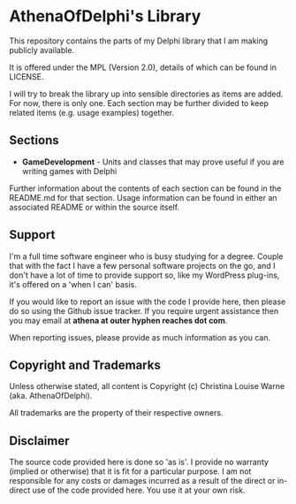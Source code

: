AthenaOfDelphi's Library
==

This repository contains the parts of my Delphi library that I am making publicly available.

It is offered under the MPL (Version 2.0), details of which can be found in LICENSE.

I will try to break the library up into sensible directories as items are added.  For now, there is only one.  Each section may be further divided to keep related items (e.g. usage examples) together.

## Sections ##

- **GameDevelopment** - Units and classes that may prove useful if you are writing games with Delphi

Further information about the contents of each section can be found in the README.md for that section.  Usage information can be found in either an associated README or within the source itself.

## Support ##

I'm a full time software engineer who is busy studying for a degree.  Couple that with the fact I have a few personal software projects on the go, and I don't have a lot of time to provide support so, like my WordPress plug-ins, it's offered on a 'when I can' basis.

If you would like to report an issue with the code I provide here, then please do so using the Github issue tracker.  If you require urgent assistance then you may email at **athena at outer hyphen reaches dot com**.

When reporting issues, please provide as much information as you can.

## Copyright and Trademarks

Unless otherwise stated, all content is Copyright (c) Christina Louise Warne (aka. AthenaOfDelphi).

All trademarks are the property of their respective owners.

## Disclaimer ##

The source code provided here is done so 'as is'.  I provide no warranty (implied or otherwise) that it is fit for a particular purpose.  I am not responsible for any costs or damages incurred as a result of the direct or in-direct use of the code provided here.  You use it at your own risk.